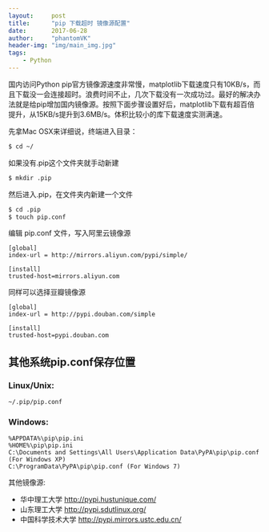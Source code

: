 ```yaml
---
layout:     post
title:      "pip 下载超时 镜像源配置"
date:       2017-06-28
author:     "phantomVK"
header-img: "img/main_img.jpg"
tags:
    - Python
---
```


国内访问Python pip官方镜像源速度非常慢，matplotlib下载速度只有10KB/s，而且下载没一会连接超时。浪费时间不止，几次下载没有一次成功过。最好的解决办法就是给pip增加国内镜像源。按照下面步骤设置好后，matplotlib下载有超百倍提升，从15KB/s提升到3.6MB/s。体积比较小的库下载速度实测满速。

先拿Mac OSX来详细说，终端进入目录：

```bash
$ cd ~/
```

如果没有.pip这个文件夹就手动新建

```bash
$ mkdir .pip
```

然后进入.pip，在文件夹内新建一个文件 

```bash
$ cd .pip
$ touch pip.conf
```

编辑 pip.conf 文件，写入阿里云镜像源

```
[global]
index-url = http://mirrors.aliyun.com/pypi/simple/

[install]
trusted-host=mirrors.aliyun.com
```

同样可以选择豆瓣镜像源

```
[global]
index-url = http://pypi.douban.com/simple

[install]
trusted-host=pypi.douban.com
```


## 其他系统pip.conf保存位置

### Linux/Unix:

```
~/.pip/pip.conf
```


### Windows:

```
%APPDATA%\pip\pip.ini
%HOME%\pip\pip.ini
C:\Documents and Settings\All Users\Application Data\PyPA\pip\pip.conf (For Windows XP)
C:\ProgramData\PyPA\pip\pip.conf (For Windows 7)
```

其他镜像源:

- 华中理工大学     http://pypi.hustunique.com/
- 山东理工大学     http://pypi.sdutlinux.org/
- 中国科学技术大学  http://pypi.mirrors.ustc.edu.cn/




